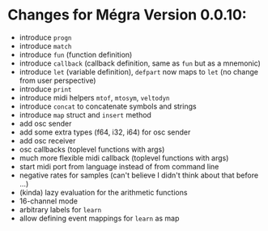 # Changes for Mégra Version 0.0.10:

* introduce `progn`
* introduce `match`
* introduce `fun` (function definition)
* introduce `callback` (callback definition, same as `fun` but as a mnemonic)
* introduce `let` (variable definition), `defpart` now maps to `let` (no change from user perspective)
* introduce `print`
* introduce midi helpers `mtof`, `mtosym`, `veltodyn`
* introduce `concat` to concatenate symbols and strings
* introduce `map` struct and `insert` method
* add osc sender
* add some extra types (f64, i32, i64) for osc sender
* add osc receiver 
* osc callbacks (toplevel functions with args)
* much more flexible midi callback (toplevel functions with args)
* start midi port from language instead of from command line
* negative rates for samples (can't believe I didn't think about that before ...)
* (kinda) lazy evaluation for the arithmetic functions
* 16-channel mode
* arbitrary labels for `learn`
* allow defining event mappings for `learn` as map
